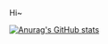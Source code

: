 Hi~

[![Anurag's GitHub stats](https://github-readme-stats.vercel.app/api?username=maxsky&count_private=true&show_icons=true&theme=tokyonight)](https://github.com/anuraghazra/github-readme-stats)
